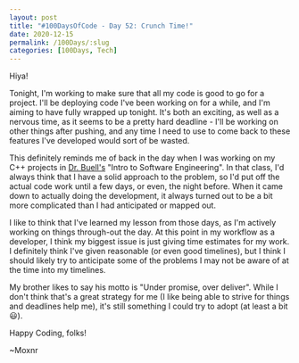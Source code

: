 ```yaml
---
layout: post
title: "#100DaysOfCode - Day 52: Crunch Time!"
date: 2020-12-15
permalink: /100Days/:slug
categories: [100Days, Tech]
---
```


Hiya!

Tonight, I'm working to make sure that all my code is good to go for a project. I'll be deploying code I've been working on for a while, and I'm aiming to have fully wrapped up tonight. It's both an exciting, as well as a nervous time, as it seems to be a pretty hard deadline - I'll be working on other things after pushing, and any time I need to use to come back to these features I've developed would sort of be wasted.

This definitely reminds me of back in the day when I was working on my C++ projects in [Dr. Buell's](https://twitter.com/DuncanBuell) "Intro to Software Engineering". In that class, I'd always think that I have a solid approach to the problem, so I'd put off the actual code work until a few days, or even, the night before. When it came down to actually doing the development, it always turned out to be a bit more complicated than I had anticipated or mapped out.

I like to think that I've learned my lesson from those days, as I'm actively working on things through-out the day. At this point in my workflow as a developer, I think my biggest issue is just giving time estimates for my work. I definitely think I've given reasonable (or even good timelines), but I think I should likely try to anticipate some of the problems I may not be aware of at the time into my timelines.

My brother likes to say his motto is "Under promise, over deliver". While I don't think that's a great strategy for me (I like being able to strive for things and deadlines help me), it's still something I could try to adopt (at least a bit :smiley:).

Happy Coding, folks!

~Moxnr
